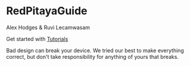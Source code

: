 # RedPitayaGuide

Alex Hodges & Ruvi Lecamwasam

Get started with [Tutorials](/Tutorials/README.md)

Bad design can break your device. We tried our best to make everything correct, but don't take responsibility for anything of yours that breaks.
